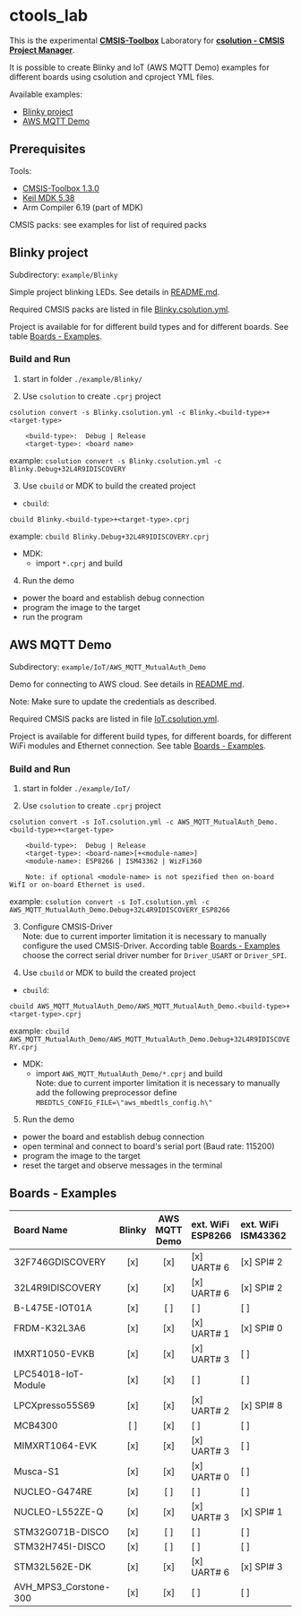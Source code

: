 
# ctools_lab

This is the experimental [**CMSIS-Toolbox**](https://github.com/Open-CMSIS-Pack/devtools/tree/main/tools#cmsis-toolbox) Laboratory for
[**csolution - CMSIS Project Manager**](https://github.com/Open-CMSIS-Pack/devtools/tree/main/tools/projmgr).

It is possible to create Blinky and IoT (AWS MQTT Demo) examples for different boards using csolution and cproject YML files.

Available examples:
 - [Blinky project](README.md#blinky-project)
 - [AWS MQTT Demo](README.md#aws-mqtt-demo)


## Prerequisites

Tools:
 - [CMSIS-Toolbox 1.3.0](https://github.com/Open-CMSIS-Pack/cmsis-toolbox/releases/tag/1.3.0)
 - [Keil MDK 5.38](https://www.keil.com/download/product)
 - Arm Compiler 6.19 (part of MDK)

CMSIS packs: see examples for list of required packs


## Blinky project

Subdirectory: `example/Blinky`

Simple project blinking LEDs. See details in [README.md](example/Blinky/README.md).

Required CMSIS packs are listed in file [Blinky.csolution.yml](example/Blinky/Blinky.csolution.yml).

Project is available for for different build types and for different boards.
See table [Boards - Examples](README.md#boards-\--examples).

### Build and Run

1. start in folder `./example/Blinky/`

2. Use `csolution` to create `.cprj` project  
  ```
  csolution convert -s Blinky.csolution.yml -c Blinky.<build-type>+<target-type>
  
      <build-type>:  Debug | Release
      <target-type>: <board name>
  ```
  
  example: `csolution convert -s Blinky.csolution.yml -c Blinky.Debug+32L4R9IDISCOVERY`  

3. Use `cbuild` or MDK to build the created project

  - `cbuild`:
  ```
  cbuild Blinky.<build-type>+<target-type>.cprj  
  ```
  
  example: `cbuild Blinky.Debug+32L4R9IDISCOVERY.cprj`  

  - MDK:
    - import `*.cprj` and build  

4. Run the demo
  - power the board and establish debug connection  
  - program the image to the target  
  - run the program  


## AWS MQTT Demo

Subdirectory: `example/IoT/AWS_MQTT_MutualAuth_Demo`

Demo for connecting to AWS cloud. See details in [README.md](example/IoT/AWS_MQTT_MutualAuth_Demo/README.md).

Note: Make sure to update the credentials as described.

Required CMSIS packs are listed in file [IoT.csolution.yml](example/IoT/IoT.csolution.yml).

Project is available for different build types, for different boards, for different WiFi modules and Ethernet connection.
See table [Boards - Examples](README.md#boards-\--examples).

### Build and Run

1. start in folder `./example/IoT/`

2. Use `csolution` to create `.cprj` project  
  ```
  csolution convert -s IoT.csolution.yml -c AWS_MQTT_MutualAuth_Demo.<build-type>+<target-type>
  
      <build-type>:  Debug | Release
      <target-type>: <board-name>[+<module-name>]
      <module-name>: ESP8266 | ISM43362 | WizFi360
      
      Note: if optional <module-name> is not spezified then on-board WifI or on-board Ethernet is used. 
  ```
  
  example: `csolution convert -s IoT.csolution.yml -c AWS_MQTT_MutualAuth_Demo.Debug+32L4R9IDISCOVERY_ESP8266`  

3. Configure CMSIS-Driver  
  Note: due to current importer limitation it is necessary to manually configure the used CMSIS-Driver. 
  According table [Boards - Examples](README.md#boards-\--examples) choose the correct serial driver number for `Driver_USART` or `Driver_SPI`.  

4. Use `cbuild` or MDK to build the created project

  - `cbuild`:
  ```
  cbuild AWS_MQTT_MutualAuth_Demo/AWS_MQTT_MutualAuth_Demo.<build-type>+<target-type>.cprj  
  ```
  
  example: `cbuild AWS_MQTT_MutualAuth_Demo/AWS_MQTT_MutualAuth_Demo.Debug+32L4R9IDISCOVERY.cprj`  

  - MDK:
    - import `AWS_MQTT_MutualAuth_Demo/*.cprj` and build  
  Note: due to current importer limitation it is necessary to manually add the following preprocessor define 
  `MBEDTLS_CONFIG_FILE=\"aws_mbedtls_config.h\"`

5. Run the demo
  - power the board and establish debug connection  
  - open terminal and connect to board's serial port (Baud rate: 115200)
  - program the image to the target  
  - reset the target and observe messages in the terminal


## Boards - Examples

| Board Name           | Blinky | AWS MQTT Demo | ext. WiFi ESP8266 | ext. WiFi ISM43362 | ext. WiFi WizFi360 | on-board WiFi | on-board Ethernet |
|:--                   | :-:    | :-:           | :--               | :--                | :--                | :--           | :--               |
|32F746GDISCOVERY      | [x]    | [x]           | [x] UART\# 6      | [x] SPI\# 2        | [x] UART\# 6       | [ ]           | [x]               |
|32L4R9IDISCOVERY      | [x]    | [x]           | [x] UART\# 6      | [x] SPI\# 2        | [x] UART\# 6       | [ ]           | [ ]               |
|B-L475E-IOT01A        | [x]    | [ ]           | [ ]               | [ ]                | [ ]                | [x]           | [ ]               |
|FRDM-K32L3A6          | [x]    | [x]           | [x] UART\# 1      | [x] SPI\# 0        | [x] UART\# 1       | [ ]           | [ ]               |
|IMXRT1050-EVKB        | [x]    | [x]           | [x] UART\# 3      | [ ]                | [x] UART\# 3       | [ ]           | [x]               |
|LPC54018-IoT-Module   | [x]    | [x]           | [ ]               | [ ]                | [ ]                | [x]           | [ ]               |
|LPCXpresso55S69       | [x]    | [x]           | [x] UART\# 2      | [x] SPI\# 8        | [x] UART\# 2       | [ ]           | [ ]               |
|MCB4300               | [ ]    | [x]           | [ ]               | [ ]                | [ ]                | [ ]           | [x]               |
|MIMXRT1064-EVK        | [x]    | [x]           | [x] UART\# 3      | [ ]                | [x] UART\# 3       | [ ]           | [x]               |
|Musca-S1              | [x]    | [x]           | [x] UART\# 0      | [ ]                | [x] UART\# 0       | [ ]           | [ ]               |
|NUCLEO-G474RE         | [x]    | [ ]           | [ ]               | [ ]                | [ ]                | [ ]           | [ ]               |
|NUCLEO-L552ZE-Q       | [x]    | [x]           | [x] UART\# 3      | [x] SPI\# 1        | [x] UART\# 3       | [ ]           | [ ]               |
|STM32G071B-DISCO      | [x]    | [ ]           | [ ]               | [ ]                | [ ]                | [ ]           | [ ]               |
|STM32H745I-DISCO      | [x]    | [ ]           | [ ]               | [ ]                | [ ]                | [ ]           | [ ]               |
|STM32L562E-DK         | [x]    | [x]           | [x] UART\# 6      | [x] SPI\# 3        | [x] UART\# 6       | [ ]           | [ ]               |
|AVH_MPS3_Corstone-300 | [x]    | [x]           | [ ]               | [ ]                | [ ]                | [ ]           | [x]               |

